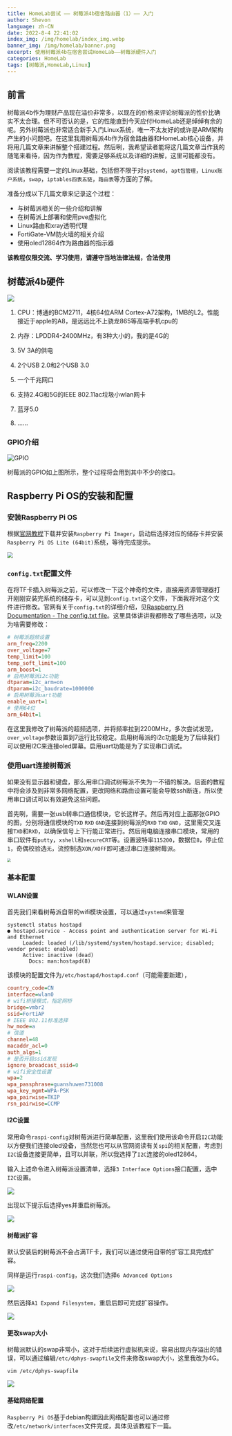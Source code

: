 ```yaml
---
title: HomeLab尝试 —— 树莓派4b宿舍路由器（1）—— 入门
author: Shevon
language: zh-CN
date: 2022-8-4 22:41:02
index_img: /img/homelab/index_img.webp
banner_img: /img/homelab/banner.png
excerpt: 使用树莓派4b在宿舍尝试HomeLab——树莓派硬件入门
categories: HomeLab
tags: [树莓派,HomeLab,Linux]
---
```



## 前言
树莓派4b作为理财产品现在溢价非常多，以现在的价格来评论树莓派的性价比确实不太合理。但不可否认的是，它的性能直到今天应付HomeLab还是绰绰有余的呢。另外树莓派也非常适合新手入门Linux系统，唯一不太友好的或许是ARM架构产生的小问题吧。在这里我用树莓派4b作为宿舍路由器和HomeLab核心设备，并将用几篇文章来讲解整个搭建过程。然后咧，我希望读者能将这几篇文章当作我的随笔来看待，因为作为教程，需要足够系统以及详细的讲解，这里可能都没有。

阅读该教程需要一定的Linux基础，包括但不限于对`systemd`，`apt包管理`，`Linux账户系统`，`swap`，`iptables四表五链`，`路由表`等方面的了解。

准备分成以下几篇文章来记录这个过程：
- 与树莓派相关的一些介绍和讲解
- 在树莓派上部署和使用pve虚拟化
- Linux路由和xray透明代理
- FortiGate-VM防火墙的相关介绍
- 使用oled12864作为路由器的指示器

**该教程仅限交流、学习使用，请遵守当地法律法规，合法使用**

## 树莓派4b硬件

![](../img/homelab/raspberry-pi-4b.png)
1. CPU：博通的BCM2711，4核64位ARM Cortex-A72架构，1MB的L2。性能接近于apple的A8，是远远比不上骁龙865等高端手机cpu的

2. 内存：LPDDR4-2400MHz，有3种大小的，我的是4G的

3. 5V 3A的供电

4. 2个USB 2.0和2个USB 3.0

5. 一个千兆网口

6. 支持2.4G和5G的IEEE 802.11ac垃圾小wlan网卡

7. 蓝牙5.0

8. ……

### GPIO介绍

   ![GPIO](..\img\homelab\pinout.svg)

树莓派的GPIO如上图所示，整个过程将会用到其中不少的接口。

## Raspberry Pi OS的安装和配置
### 安装Raspberry Pi OS
根据[官网教程](https://www.raspberrypi.com/documentation/computers/getting-started.html#downloading-an-image)下载并安装`Raspberry Pi Imager`，启动后选择对应的储存卡并安装`Raspberry Pi OS Lite (64bit)`系统，等待完成提示。

<img src="..\img\homelab\pi_imager.png" style="zoom:80%;" />

### `config.txt`配置文件

在将TF卡插入树莓派之前，可以修改一下这个神奇的文件，直接用资源管理器打开刚刚安装完系统的储存卡，可以见到`config.txt`这个文件，下面我将对这个文件进行修改。官网有关于`config.txt`的详细介绍，见[Raspberry Pi Documentation - The config.txt file](https://www.raspberrypi.com/documentation/computers/config_txt.html)。这里具体讲讲我都修改了哪些选项，以及为啥需要修改：

```ini	
# 树莓派超频设置
arm_freq=2200
over_voltage=7
temp_limit=100
temp_soft_limit=100
arm_boost=1
# 启用树莓派i2c功能
dtparam=i2c_arm=on
dtparam=i2c_baudrate=1000000
# 启用树莓派uart功能
enable_uart=1
# 使用64位
arm_64bit=1
```

在这里我修改了树莓派的超频选项，并将频率拉到2200MHz，多次尝试发现，`over_voltage`参数设置到7运行比较稳定。启用树莓派的i2c功能是为了后续我们可以使用I2C来连接oled屏幕。启用uart功能是为了实现串口调试。

### 使用uart连接树莓派

如果没有显示器和键盘，那么用串口调试树莓派不失为一不错的解决。后面的教程中将会涉及到非常多网络配置，更改网络和路由设置可能会导致ssh断连，所以使用串口调试可以有效避免这些问题。

首先咧，需要一张usb转串口通信模块，它长这样子。然后再对应上面那张GPIO的图，分别将通信模块的`TXD` `RXD` `GND`连接到树莓派的`RXD` `TXD` `GND`，这里需交叉连接`TXD`和`RXD`，以确保信号上下行能正常进行。然后用电脑连接串口模块，常用的串口软件有`putty`，`xshell`和`secureCRT`等。设置波特率`115200`，数据位`8`，停止位`1`，奇偶校验选`无`，流控制选`XON/XOFF`即可通过串口连接树莓派。

<img src="..\img\homelab\uart.webp" style="zoom:50%;" />

### 基本配置

#### WLAN设置

首先我们来看树莓派自带的wifi模块设置，可以通过`systemd`来管理

```
systemctl status hostapd
● hostapd.service - Access point and authentication server for Wi-Fi and Ethernet
     Loaded: loaded (/lib/systemd/system/hostapd.service; disabled; vendor preset: enabled)
     Active: inactive (dead)
       Docs: man:hostapd(8)
```

该模块的配置文件为`/etc/hostapd/hostapd.conf`（可能需要新建），

```ini
country_code=CN
interface=wlan0
# wifi桥接模式，指定网桥
bridge=vmbr2
ssid=FortiAP
# IEEE 802.11标准选择
hw_mode=a
# 信道
channel=48
macaddr_acl=0
auth_algs=1
# 是否开启ssid发现
ignore_broadcast_ssid=0
# wifi安全性设置
wpa=2
wpa_passphrase=guanshuwen731008
wpa_key_mgmt=WPA-PSK
wpa_pairwise=TKIP
rsn_pairwise=CCMP
```

#### I2C设置

常用命令`raspi-config`对树莓派进行简单配置，这里我们使用该命令开启`I2C`功能以方便我们连接oled设备，当然您也可以从官网阅读有关`spi`的相关配置，考虑到`I2C`设备连接更简单，且可以并联，所以我选择了`I2C`连接的oled12864。

输入上述命令进入树莓派设置清单，选择`3 Interface Options`接口配置，选中`I2C`设置。

![](..\img\homelab\i2c1.png)

出现以下提示后选择yes并重启树莓派。

![](..\img\homelab\i2c2.png)

#### 树莓派扩容

默认安装后的树莓派不会占满TF卡，我们可以通过使用自带的扩容工具完成扩容。

同样是运行`raspi-config`，这次我们选择`6 Advanced Options`

![](..\img\homelab\expand1.png)

然后选择`A1 Expand Filesystem`，重启后即可完成扩容操作。

![](..\img\homelab\expand2.png)

#### 更改swap大小

树莓派默认的swap非常小，这对于后续运行虚拟机来说，容易出现内存溢出的错误，可以通过编辑`/etc/dphys-swapfile`文件来修改swap大小，这里我改为4G。

```shell
vim /etc/dphys-swapfile
```

![](..\img\homelab\swap.png)

#### 基础网络配置

`Raspberry Pi OS`基于debian构建因此网络配置也可以通过修改`/etc/network/interfaces`文件完成，具体见该教程下一篇。
